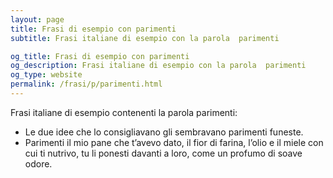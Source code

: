 ```yaml
---
layout: page
title: Frasi di esempio con parimenti 
subtitle: Frasi italiane di esempio con la parola  parimenti

og_title: Frasi di esempio con parimenti 
og_description: Frasi italiane di esempio con la parola  parimenti
og_type: website
permalink: /frasi/p/parimenti.html
---
```


Frasi italiane di esempio contenenti la parola parimenti:


- Le due idee che lo consigliavano gli sembravano parimenti funeste.
- Parimenti il mio pane che t’avevo dato, il fior di farina, l’olio e il miele con cui ti nutrivo, tu li ponesti davanti a loro, come un profumo di soave odore.
